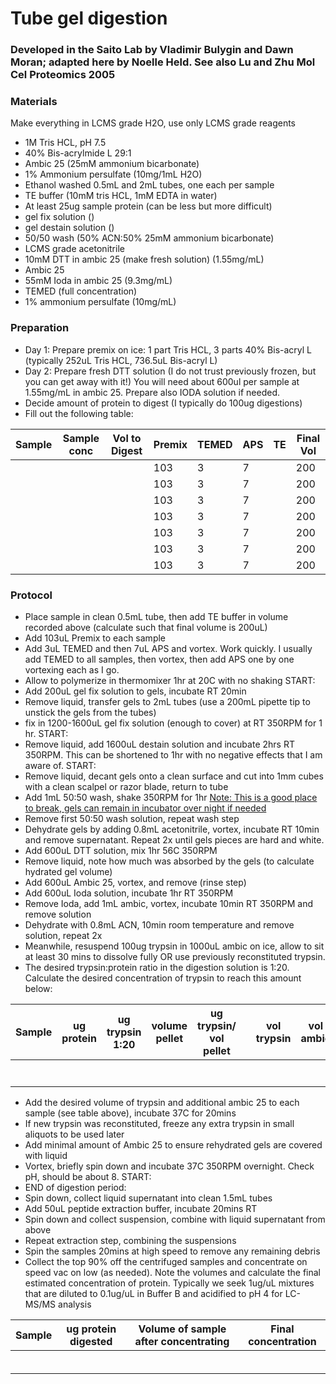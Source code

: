 # Tube gel digestion
### Developed in the Saito Lab by Vladimir Bulygin and Dawn Moran; adapted here by Noelle Held. See also Lu and Zhu Mol Cel Proteomics 2005

### Materials
Make everything in LCMS grade H2O, use only LCMS grade reagents
* 1M Tris HCL, pH 7.5
* 40% Bis-acrylmide L 29:1
* Ambic 25 (25mM ammonium bicarbonate)
* 1% Ammonium persulfate (10mg/1mL H2O)
* Ethanol washed 0.5mL and 2mL tubes, one each per sample
* TE buffer (10mM tris HCL, 1mM EDTA in water)
* At least 25ug sample protein (can be less but more difficult)
* gel fix solution ()
* gel destain solution ()
* 50/50 wash (50% ACN:50% 25mM ammonium bicarbonate)
* LCMS grade acetonitrile
* 10mM DTT in ambic 25 (make fresh solution) (1.55mg/mL)
* Ambic 25
* 55mM Ioda in ambic 25 (9.3mg/mL)
* TEMED (full concentration)
* 1% ammonium persulfate (10mg/mL)


### Preparation
* Day 1: Prepare premix on ice: 1 part Tris HCL, 3 parts 40% Bis-acryl L (typically 252uL Tris HCL, 736.5uL Bis-acryl L)
* Day 2: Prepare fresh DTT solution (I do not trust previously frozen, but you can get away with it!) You will need about 600ul per sample at 1.55mg/mL in ambic 25. Prepare also IODA solution if needed.
* Decide amount of protein to digest (I typically do 100ug digestions)
* Fill out the following table:

| Sample | Sample  conc | Vol to Digest | Premix | TEMED | APS | TE | Final Vol |
|--------|--------------|---------------|--------|-------|-----|----|-----------|
|        |              |               | 103    | 3     | 7   |    | 200       |
|        |              |               | 103    | 3     | 7   |    | 200       |
|        |              |               | 103    | 3     | 7   |    | 200       |
|        |              |               | 103    | 3     | 7   |    | 200       |
|        |              |               | 103    | 3     | 7   |    | 200       |
|        |              |               | 103    | 3     | 7   |    | 200       |
|        |              |               | 103    | 3     | 7   |    | 200       |
### Protocol
* Place sample in clean 0.5mL tube, then add TE buffer in volume recorded above (calculate such that final volume is 200uL)
* Add 103uL Premix to each sample
* Add 3uL TEMED and then 7uL APS and vortex. Work quickly. I usually add TEMED to all samples, then vortex, then add APS one by one vortexing each as I go.
* Allow to polymerize in thermomixer 1hr at 20C with no shaking START:
* Add 200uL gel fix solution to gels, incubate RT 20min
* Remove liquid, transfer gels to 2mL tubes (use a 200mL pipette tip to unstick the gels from the tubes)
* fix in 1200-1600uL gel fix solution (enough to cover) at RT 350RPM for 1 hr. START:
* Remove liquid, add 1600uL destain solution and incubate 2hrs RT 350RPM. This can be shortened to 1hr with no negative effects that I am aware of. START:
* Remove liquid, decant gels onto a clean surface and cut into 1mm cubes with a clean scalpel or razor blade, return to tube
* Add 1mL 50:50 wash, shake 350RPM for 1hr
<u> Note: This is a good place to break, gels can remain in incubator over night if needed </u>
* Remove first 50:50 wash solution, repeat wash step
* Dehydrate gels by adding 0.8mL acetonitrile, vortex, incubate RT 10min and remove supernatant. Repeat 2x until gels pieces are hard and white.
* Add 600uL DTT solution, mix 1hr 56C 350RPM
* Remove liquid, note how much was absorbed by the gels (to calculate hydrated gel volume)
* Add 600uL Ambic 25, vortex, and remove (rinse step)
* Add 600uL Ioda solution, incubate 1hr RT 350RPM
* Remove Ioda, add 1mL ambic, vortex, incubate 10min RT 350RPM and remove solution
* Dehydrate with 0.8mL ACN, 10min room temperature and remove solution, repeat 2x
* Meanwhile, resuspend 100ug trypsin in 1000uL ambic on ice, allow to sit at least 30 mins to dissolve fully OR use previously reconstituted trypsin.
* The desired trypsin:protein ratio in the digestion solution is 1:20. Calculate the desired concentration of trypsin to reach this amount below:

| Sample | ug protein | ug trypsin 1:20 | volume pellet | ug trypsin/ vol pellet |   | vol  trypsin | vol ambic |
|--------|------------|-----------------|---------------|------------------------|---|--------------|-----------|
|        |            |                 |               |                        |   |              |           |
|        |            |                 |               |                        |   |              |           |
|        |            |                 |               |                        |   |              |           |
|        |            |                 |               |                        |   |              |           |
|        |            |                 |               |                        |   |              |           |
|        |            |                 |               |                        |   |              |           |
|        |            |                 |               |                        |   |              |           |

* Add the desired volume of trypsin and additional ambic 25 to each sample (see table above), incubate 37C for 20mins
* If new trypsin was reconstituted, freeze any extra trypsin in small aliquots to be used later
* Add minimal amount of Ambic 25 to ensure rehydrated gels are covered with liquid
* Vortex, briefly spin down and incubate 37C 350RPM overnight. Check pH, should be about 8. START:
* END of digestion period:
* Spin down, collect liquid supernatant into clean 1.5mL tubes
* Add 50uL peptide extraction buffer, incubate 20mins RT
* Spin down and collect suspension, combine with liquid supernatant from above
* Repeat extraction step, combining the suspensions
* Spin the samples 20mins at high speed to remove any remaining debris
* Collect the top 90% off the centrifuged samples and concentrate on speed vac on low (as needed). Note the volumes and calculate the final estimated concentration of protein. Typically we seek 1ug/uL mixtures that are diluted to 0.1ug/uL in Buffer B and acidified to pH 4 for LC-MS/MS analysis

| Sample | ug protein digested | Volume of sample after concentrating | Final concentration |
|--------|---------------------|------------------------------------- |---------------------|
|        |                     |                                      |                     |
|        |                     |                                      |                     |
|        |                     |                                      |                     |
|        |                     |                                      |                     |
|        |                     |                                      |                     |
|        |                     |                                      |                     |


